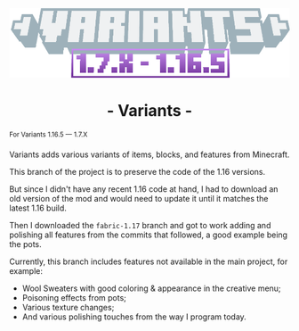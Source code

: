 ![Variants 1.6.X Logo](src/main/resources/variants.png)

# <center> - Variants - </center>
<sup> For Variants 1.16.5 — 1.7.X </sup>

Variants adds various variants of items, blocks, and features from Minecraft.

This branch of the project is to preserve the code of the 1.16 versions.

But since I didn't have any recent 1.16 code at hand, I had to download an old
version of the mod and would need to update it until it matches the latest 1.16 build.

Then I downloaded the ```fabric-1.17``` branch and got to work adding and polishing all features from the commits that followed, a good example being the pots.

Currently, this branch includes features not available in the main project, for example:

- Wool Sweaters with good coloring & appearance in the creative menu;
- Poisoning effects from pots;
- Various texture changes;
- And various polishing touches from the way I program today.
